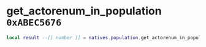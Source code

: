 # get_actorenum_in_population `0xABEC5676`

```lua
local result --[[ number ]] = natives.population.get_actorenum_in_population(_unk0 --[[ number ]], _unk1 --[[ number ]])
```